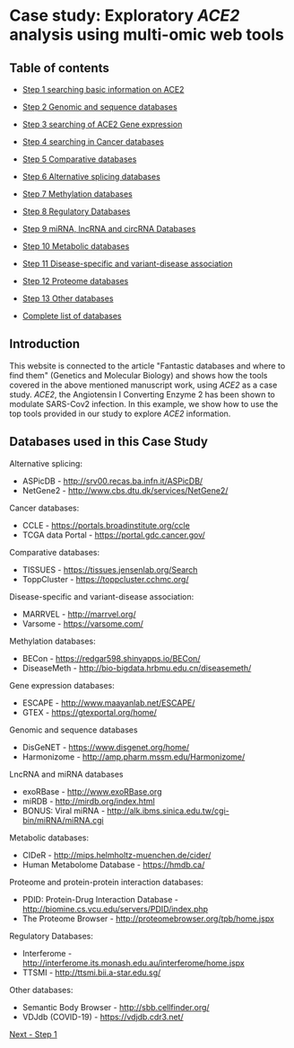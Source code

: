 # Case study: Exploratory *ACE2* analysis using multi-omic web tools



## Table of contents
 
* [Step 1 searching basic information on ACE2](./page.md)

* [Step 2 Genomic and sequence databases](./page2.md)

* [Step 3 searching of ACE2 Gene expression](./page3.md)

* [Step 4 searching in Cancer databases](./page4.md)

* [Step 5 Comparative databases](./page5.md)

* [Step 6 Alternative splicing databases](./page6.md)

* [Step 7 Methylation databases](./page7.md)

* [Step 8 Regulatory Databases](./page8.md)

* [Step 9 miRNA, lncRNA and circRNA Databases](./page9.md)

* [Step 10 Metabolic databases](./page10.md)

* [Step 11 Disease-specific and variant-disease association](./page11.md)

* [Step 12 Proteome databases](./page12.md)

* [Step 13 Other databases](./page13.md)

* [Complete list of databases](./page14.md)


## Introduction
This website is connected to the article "Fantastic databases and where to find them" (Genetics and Molecular Biology) and shows how the tools covered in the above mentioned manuscript work, using *ACE2* as a case study. *ACE2*, the Angiotensin I Converting Enzyme 2 has been shown to modulate SARS-Cov2 infection. In this example, we show how to use the top tools provided in our study to explore *ACE2* information.


## Databases used in this Case Study

Alternative splicing:
* ASPicDB - <http://srv00.recas.ba.infn.it/ASPicDB/>
* NetGene2 - <http://www.cbs.dtu.dk/services/NetGene2/>

Cancer databases:
* CCLE - <https://portals.broadinstitute.org/ccle>
* TCGA data Portal - <https://portal.gdc.cancer.gov/>

Comparative databases:
* TISSUES - <https://tissues.jensenlab.org/Search>
* ToppCluster - <https://toppcluster.cchmc.org/>

Disease-specific and variant-disease association:
* MARRVEL - <http://marrvel.org/>
* Varsome - <https://varsome.com/>

Methylation databases:
* BECon - <https://redgar598.shinyapps.io/BECon/>
* DiseaseMeth - <http://bio-bigdata.hrbmu.edu.cn/diseasemeth/>

Gene expression databases:
* ESCAPE - <http://www.maayanlab.net/ESCAPE/>
* GTEX - <https://gtexportal.org/home/>

Genomic and sequence databases
* DisGeNET -  <https://www.disgenet.org/home/>
* Harmonizome - <http://amp.pharm.mssm.edu/Harmonizome/>

LncRNA and miRNA databases
* exoRBase - <http://www.exoRBase.org>
* miRDB - <http://mirdb.org/index.html>
* BONUS: Viral miRNA - <http://alk.ibms.sinica.edu.tw/cgi-bin/miRNA/miRNA.cgi>

Metabolic databases:
* CIDeR - <http://mips.helmholtz-muenchen.de/cider/>
* Human Metabolome Database - <https://hmdb.ca/>

Proteome and protein-protein interaction databases:
* PDID: Protein-Drug Interaction Database - <http://biomine.cs.vcu.edu/servers/PDID/index.php>
* The Proteome Browser - <http://proteomebrowser.org/tpb/home.jspx>

Regulatory Databases:
* Interferome - <http://interferome.its.monash.edu.au/interferome/home.jspx>
* TTSMI - <http://ttsmi.bii.a-star.edu.sg/>

Other databases:
* Semantic Body Browser - <http://sbb.cellfinder.org/>
* VDJdb (COVID-19) - <https://vdjdb.cdr3.net/>

[Next - Step 1](./page.md)
